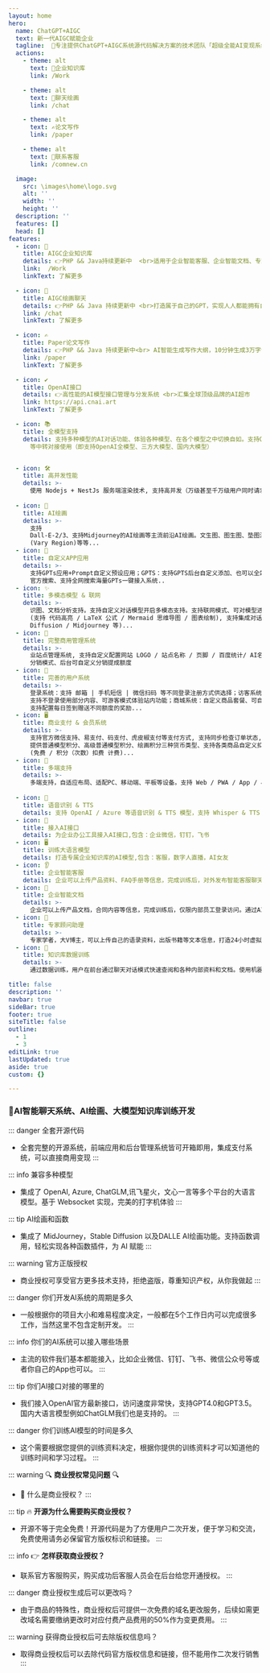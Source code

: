 ```yaml
---
layout: home
hero:
  name: ChatGPT+AIGC
  text: 新一代AIGC赋能企业
  tagline:  🚀专注提供ChatGPT+AIGC系统源代码解决方案的技术团队「超级全能AI变现系统」「AI聊天绘画系统」「AI论文写作系统」拥有PHP和Java两种语言版本，技术实力强，系统体验好支持私有部署，专业团队、售后无忧
  actions:
    - theme: alt
      text: 🤖企业知识库
      link: /Work

    - theme: alt
      text: 🎨聊天绘画
      link: /chat

    - theme: alt
      text: ✍论文写作
      link: /paper

    - theme: alt    
      text: 🎉联系客服
      link: /comnew.cn

  image:
    src: \images\home\logo.svg
    alt: ''
    width: ''
    height: ''
  description: ''
  features: []
  head: []
features:
  - icon: 💬
    title: AIGC企业知识库
    details: 👉PHP && Java持续更新中  <br>适用于企业智能客服、企业智能文档、专家顾问助理等多种企业级商用场景，具有较大的商业使用价值
    link:  /Work
    linkText: 了解更多

  - icon: 🎨
    title: AIGC绘画聊天
    details: 👉PHP && Java 持续更新中 <br>打造属于自己的GPT，实现人人都能拥有自己的 ChatAI聊天对话系统
    link: /chat
    linkText: 了解更多

  - icon: ✍
    title: Paper论文写作
    details: 👉PHP && Java 持续更新中<br> AI智能生成写作大纲，10分钟生成3万字论文的系统，AI即可快速为您生成论文大纲，操作高效快捷
    link: /paper
    linkText: 了解更多

  - icon: ✔️
    title: OpenAI接口
    details: 👉高性能的AI模型接口管理与分发系统 <br>汇集全球顶级品牌的AI超市
    link: https://api.cnai.art
    linkText: 了解更多

  - icon: 📚
    title: 全模型支持
    details: 支持多种模型的AI对话功能、体验各种模型、在各个模型之中切换自如。支持OpenAI官方API + One API
      等中转对接使用（即支持OpenAI全模型、三方大模型、国内大模型）


  - icon: 🛠️
    title: 高并发性能
    details: >-
      使用 Nodejs + NestJs 服务端渲染技术, 支持高并发（万级甚至千万级用户同时请求使用）；提供更高的可用性和稳定性。支持任何
  
  - icon: 🤖️
    title: AI绘画
    details: >-
      支持
      Dall-E-2/3、支持Midjourney的AI绘画等主流前沿AI绘画。文生图、图生图、垫图混图、角色一致参考图、风格一致参考图生成等、AI换脸、图片混合、局部重绘
      (Vary Region)等等...
  - icon: 🎉
    title: 自定义APP应用
    details: >-
      支持GPTs应用+Prompt自定义预设应用；GPTS：支持GPTS后台自定义添加、也可以全站搜索 =
      官方搜索、支持全网搜索海量GPTs一键接入系统..
  - icon: ✨
    title: 多模态模型 & 联网
    details: >-
      识图、文档分析支持。支持自定义对话模型开启多模态支持。支持联网模式、可对模型进行扩展搜索当前网络实时内容总结；强大 Markdown 语法支持
      (支持 代码高亮 / LaTeX 公式 / Mermaid 思维导图 / 图表绘制), 支持集成对话绘图模型 (DALL-E / Stable
      Diffusion / Midjourney 等)...
  - icon: 🎨
    title: 完整商用管理系统
    details: >-
      业站点管理系统, 支持自定义配置网站 LOGO / 站点名称 / 页脚 / 百度统计/ AI名称 / 版权信息/ 联系方式 / 站点公告 /提示欢迎语等多种内容等多种内容;支持设置用户初始点数, 单独用户群配置 ；代理分销：支持 A + B
      分销模式、后台可自定义分销提成额度
  - icon: 🚥
    title: 完善的用户系统
    details: >-
      登录系统：支持 邮箱 | 手机短信 | 微信扫码 等不同登录注册方式供选择；访客系统：
      支持不登录使用部分内容、可游客模式体验站内功能；商城系统：自定义商品套餐、可自定义生成永久套餐、限时套餐；签到系统：
      支持配置每日签到赠送不同额度的奖励...
  - icon: 🖥️
    title: 商业支付 & 会员系统
    details: >-
      支持官方微信支持、易支付、码支付、虎皮椒支付等支付方式, 支持同步检查订单状态, 支持订单搜索和管理； 会员系统：
      提供普通模型积分、高级普通模型积分、绘画积分三种货币类型、支持各类商品自定义扣费模式与额度。支持自定义模型扣除费用类型、多种计费方式：按时间限制、无时间限制、自定义组合套餐设置
      (免费 / 积分（次数）扣费 计费)...
  - icon: 📝
    title: 多端支持
    details: >-
      多端支持，自适应布局、适配PC、移动端、平板等设备。支持 Web / PWA / App / 小程序, UI 移动端适配
      
  - icon: 🏅
    title: 语音识别 & TTS
    details: 支持 OpenAI / Azure 等语音识别 & TTS 模型，支持 Whisper & TTS 格式中转；支持TTS对话输入回复模式...
  - icon: 💸
    title: 接入AI接口
    details: 为企业办公工具接入AI接口,包含：企业微信，钉钉，飞书
  - icon: 🖥
    title: 训练大语言模型
    details: 打造专属企业知识库的AI模型,包含：客服，数字人直播，AI女友
  - icon: 👂
    title: 企业智能客服
    details: 企业可以上传产品资料、FAQ手册等信息，完成训练后，对外发布智能客服聊天窗口。通过AI客服可以提供24小时在线客服支持，节省人力物力
  - icon: 🚀
    title: 企业智能文档
    details: >-
      企业可以上传产品文档，合同内容等信息，完成训练后，仅限内部员工登录访问。通过AI助手，可以快速、准确的查询企业内部有关的信息文档，增强企业内部信息流动性
  - icon: 📝
    title: 专家顾问助理
    details: >-
      专家学者，大V博主，可以上传自己的语录资料，出版书籍等文本信息，打造24小时虚拟数字分身。例如健身顾问、心理咨询师通过导入专业资料后，可以24小时对外提供在线服务，带来额外的服务收入
  - icon: 📝
    title: 知识库数据训练
    details: >-
      通过数据训练，用户在前台通过聊天对话模式快速查阅和各种内部资料和文档。使用机器学习技术，让系统自动学习并优化知识库中的知识，提高知识库的准确性和智能性

title: false 
description: ''
navbar: true
sideBar: true
footer: true
siteTitle: false
outline:
  - 1
  - 3
editLink: true
lastUpdated: true
aside: true
custom: {}

---
```


### 🚀AI智能聊天系统、AI绘画、大模型知识库训练开发

::: danger 全套开源代码
- 全套完整的开源系统，前端应用和后台管理系统皆可开箱即用，集成支付系统，可以直接商用变现
:::

::: info 兼容多种模型
- 集成了 OpenAI, Azure, ChatGLM,讯飞星火，文心一言等多个平台的大语言模型。基于 Websocket 实现，完美的打字机体验
:::

::: tip AI绘画和函数
- 集成了 MidJourney，Stable Diffusion 以及DALLE AI绘画功能。支持函数调用，轻松实现各种函数插件，为 AI 赋能
:::

::: warning 官方正版授权
- 商业授权可享受官方更多技术支持，拒绝盗版，尊重知识产权，从你我做起
:::

::: danger 你们开发AI系统的周期是多久
- 一般根据你的项目大小和难易程度决定，一般都在5个工作日内可以完成很多工作，当然这里不包含定制开发。
:::

::: info 你们的AI系统可以接入哪些场景
- 主流的软件我们基本都能接入，比如企业微信、钉钉、飞书、微信公众号等或者你自己的App也可以。
:::

::: tip 你们AI接口对接的哪里的
- 我们接入OpenAI官方最新接口，访问速度非常快，支持GPT4.0和GPT3.5。国内大语言模型例如ChatGLM我们也是支持的。
:::

::: danger 你们训练AI模型的时间是多久
- 这个需要根据您提供的训练资料决定，根据你提供的训练资料才可以知道他的训练时间和学习过程。
:::

::: warning 🔍 **商业授权常见问题** 🔍
* 🌟 什么是商业授权？
:::


::: tip 🔥 **开源为什么需要购买商业授权？** 
- 开源不等于完全免费！开源代码是为了方便用户二次开发，便于学习和交流，免费使用请务必保留官方版权标识和链接。
:::


::: info 👉 **怎样获取商业授权？** 
- 联系官方客服购买，购买成功后客服人员会在后台给您开通授权。
:::

::: danger 商业授权生成后可以更改吗？
- 由于商品的特殊性，商业授权后可提供一次免费的域名更改服务，后续如需更改域名需要缴纳更改时对应付费产品费用的50%作为变更费用。
:::

::: warning 获得商业授权后可去除版权信息吗？
- 取得商业授权后可以去除代码官方版权信息和链接，但不能用作二次发行销售
:::